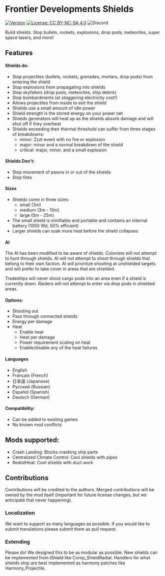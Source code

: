 # Frontier Developments Shields

[![Version](https://img.shields.io/badge/Steam%20Workshop-1.2-green.svg)](https://steamcommunity.com/sharedfiles/filedetails/?id=1210535987)
[![License: CC BY-NC-SA 4.0](https://img.shields.io/badge/License-CC%20BY--NC--SA%204.0-blue.svg)](http://creativecommons.org/licenses/by-nc-sa/4.0/)
![Discord](https://img.shields.io/discord/629305389577666569)

Build shields. Stop bullets, rockets, explosions, drop pods, meteorites, super space lasers, and more!

## Features

#### Shields do:
- Stop projectiles (bullets, rockets, grenades, mortars, drop pods) from entering the shield
- Stop explosions from propagating into shields
- Stop skyfallers (drop pods, meteorites, ship debris)
- Stop bombardments (at *staggering* electricity cost!)
- Allows projectiles from inside to exit the shield
- Shields use a small amount of idle power
- Shield strength is the stored energy on your power net
- Shields generators will heat up as the shields absorb damage and will shut off if they overheat
- Shields exceeding their thermal threshold can suffer from three stages of breakdowns:
  - minor: Zzzt event with no fire or explosion
  - major: minor and a normal breakdown of the shield
  - critical: major, minor, and a small explosion

#### Shields Don't:
- Stop movement of pawns in or out of the shields
- Stop fires

#### Sizes
- Shields come in three sizes:
  - small (3m)
  - medium (3m - 10m)
  - large (5m - 25m)
- The small shield is minifiable and portable and contains an internal battery (1000 Wd, 50% efficient)
- Larger shields can soak more heat before the shield collapses

#### AI

The AI has been modified to be aware of shields. Colonists will not attempt to hunt through shields. AI will not attempt
to shoot through shields that belong to their own faction. AI will prioritize shooting at unshielded targets and will 
prefer to take cover in areas that are shielded.

Tradeships will never shoot cargo pods into an area even if a shield is currently down. Raiders will not attempt to 
enter via drop pods in shielded areas. 

#### Options:
- Shooting out
- Pass through connected shields
- Energy per damage
- Heat
  - Enable heat
  - Heat per damage
  - Power requirement scaling on heat
  - Enable/disable any of the heat failures

#### Languages
- English
- Français (French)
- 日本語 (Japanese)
- Pусский (Russian)
- Español (Spanish)
- Deutsch (German)

#### Compatibility:
- Can be added to existing games
- No known mod conflicts

## Mods supported:
- Crash Landing: Blocks crashing ship parts
- Centralized Climate Control: Cool shields with pipes
- RedistHeat: Cool shields with duct work

## Contributions

Contributions will be credited to the authors. Merged contributions will be owned by the mod itself (important for 
future license changes, but we anticipate that never happening).

### Localization

We want to support as many languages as possible. If you would like to submit translations please submit them as pull 
request.

### Extending

Please do! We designed this to be as modular as possible. New shields can be implemented from IShield like 
Comp_ShieldRadial. Handlers for what shields stop are best implemented as harmony patches like Harmony_Projectile.